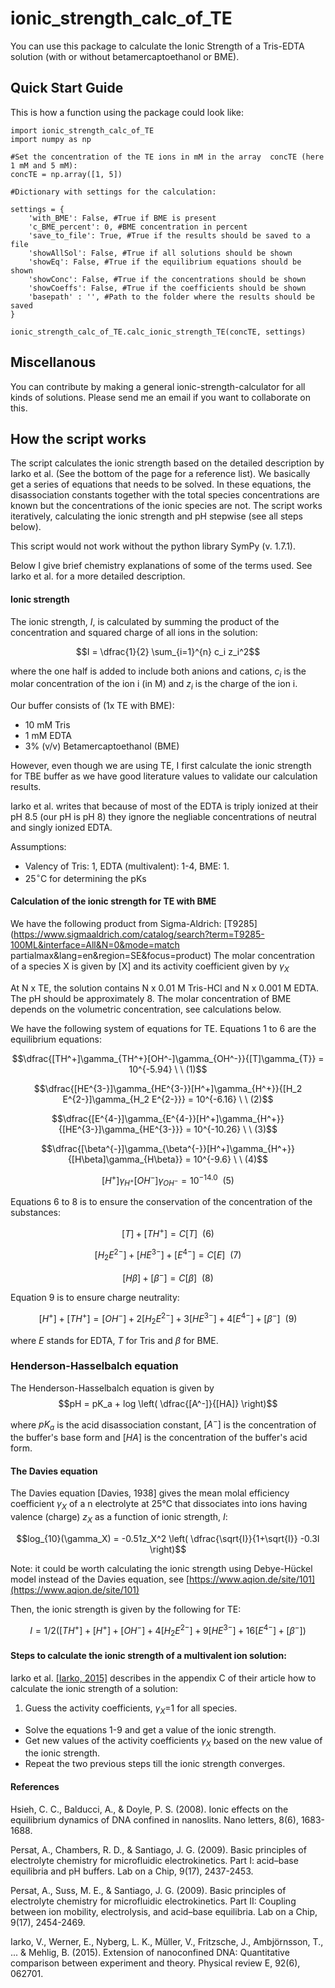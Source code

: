 # ionic_strength_calc_of_TE
You can use this package to calculate the Ionic Strength of a Tris-EDTA solution (with or without betamercaptoethanol or BME).

## Quick Start Guide

This is how a function using the package could look like:
```
import ionic_strength_calc_of_TE
import numpy as np

#Set the concentration of the TE ions in mM in the array  concTE (here 1 mM and 5 mM):
concTE = np.array([1, 5])

#Dictionary with settings for the calculation:

settings = {
    'with_BME': False, #True if BME is present
    'c_BME_percent': 0, #BME concentration in percent
    'save_to_file': True, #True if the results should be saved to a file
    'showAllSol': False, #True if all solutions should be shown
    'showEq': False, #True if the equilibrium equations should be shown
    'showConc': False, #True if the concentrations should be shown
    'showCoeffs': False, #True if the coefficients should be shown
    'basepath' : '', #Path to the folder where the results should be saved
}

ionic_strength_calc_of_TE.calc_ionic_strength_TE(concTE, settings)
```

## Miscellanous
You can contribute by making a general ionic-strength-calculator for all kinds of solutions. Please send me an email if you want to collaborate on this.

## How the script works
The script calculates the ionic strength based on the detailed description by Iarko et al. (See the bottom of the page for a reference list). We basically get a series of equations that needs to be solved. In these equations, the disassociation constants together with the total species concentrations are known but the concentrations of the ionic species are not. The script works iteratively, calculating the ionic strength and pH stepwise (see all steps below). 

This script would not work without the python library SymPy (v. 1.7.1).

Below I give brief chemistry explanations of some of the terms used. See Iarko et al. for a more detailed description.


#### Ionic strength
The ionic strength, $I$, is calculated by summing the product of the concentration and squared charge of all ions in the solution:

$$I = \dfrac{1}{2} \sum_{i=1}^{n} c_i z_i^2$$

where the one half is added to include both anions and cations, $c_i$ is the molar concentration of the ion i (in M) and $z_i$ is the charge of the ion i. 

Our buffer consists of (1x TE with BME):
- 10 mM Tris
- 1 mM EDTA
- 3% (v/v) Betamercaptoethanol (BME)

However, even though we are using TE, I first calculate the ionic strength for TBE buffer as we have good literature values to validate our calculation results.

Iarko et al. writes that because of most of the EDTA is triply ionized at their pH 8.5 (our pH is pH 8) they ignore the negliable concentrations of neutral and singly ionized EDTA.

Assumptions:
- Valency of Tris: 1, EDTA (multivalent): 1-4, BME: 1.
- 25$^{\circ}$C for determining the pKs

#### Calculation of the ionic strength for TE with BME

We have the following product from Sigma-Aldrich: [T9285](https://www.sigmaaldrich.com/catalog/search?term=T9285-100ML&interface=All&N=0&mode=match partialmax&lang=en&region=SE&focus=product)
The molar concentration of a species X is given by [X] and its activity coefficient given by $\gamma_X$

At N x TE, the solution contains N x 0.01 M Tris-HCl and N x 0.001 M EDTA. The pH should be approximately 8. The molar concentration of BME depends on the volumetric concentration, see calculations below.

We have the following system of equations for TE. Equations 1 to 6 are the equilibrium equations:

$$\dfrac{[TH^+]\gamma_{TH^+}[OH^-]\gamma_{OH^-}}{[T]\gamma_{T}} = 10^{-5.94} \ \  (1)$$ 

$$\dfrac{[HE^{3-}]\gamma_{HE^{3-}}[H^+]\gamma_{H^+}}{[H_2 E^{2-}]\gamma_{H_2 E^{2-}}} = 10^{-6.16} \  \ (2)$$ 

$$\dfrac{[E^{4-}]\gamma_{E^{4-}}[H^+]\gamma_{H^+}}{[HE^{3-}]\gamma_{HE^{3-}}} = 10^{-10.26} \  \ (3)$$ 

$$\dfrac{[\beta^{-}]\gamma_{\beta^{-}}[H^+]\gamma_{H^+}}{[H\beta]\gamma_{H\beta}} = 10^{-9.6} \  \ (4)$$ 

$$[H^+]\gamma_{H^+}[OH^-]\gamma_{OH^-} = 10^{-14.0} \  \ (5)$$ 

Equations 6 to 8 is to ensure the conservation of the concentration of the substances:

$$[T] + [TH^+] = C[T]  \  \ (6) $$

$$[H_2E^{2-}] + [HE^{3-}] + [E^{4-}] = C[E]  \  \ (7) $$

$$[H\beta]  + [\beta^{-}] = C[\beta]  \  \ (8) $$

Equation 9 is to ensure charge neutrality:

$$[H^+] + [TH^+] = [OH^-] + 2[H_2E^{2-}] + 3[HE^{3-}] + 4[E^{4-}] + [\beta^{-}] \  \ (9) $$

where $E$ stands for EDTA, $T$ for Tris and $\beta$ for BME.

### Henderson-Hasselbalch equation

The Henderson-Hasselbalch equation is given by
$$pH = pK_a + log \left( \dfrac{[A^-]}{[HA]} \right)$$

where $pK_a$ is the acid disassociation constant, $[A^-]$ is the concentration of the buffer's base form and $[HA]$ is the concentration of the buffer's acid form.

#### The Davies equation
The Davies equation [Davies, 1938] gives the mean molal efficiency coefficient $\gamma_X$ of a n electrolyte at 25°C that dissociates into ions having valence (charge) $z_X$ as a function of ionic strength, $I$:

$$log_{10}(\gamma_X) = -0.51z_X^2 \left( \dfrac{\sqrt{I}}{1+\sqrt{I}} -0.3I \right)$$

Note: it could be worth calculating the ionic strength using Debye-Hückel model instead of the Davies equation, see [https://www.aqion.de/site/101](https://www.aqion.de/site/101)

Then, the ionic strength is given by the following for TE:

$$I = 1/2\left( [TH^+] + [H^+] + [OH^-] + 4[H_2E^{2-}] + 9[HE^{3-}] + 16[E^{4-}] + [\beta^{-}] \right)$$

#### Steps to calculate the ionic strength of a multivalent ion solution:
Iarko et al. [[Iarko, 2015]](https://journals.aps.org/pre/pdf/10.1103/PhysRevE.92.062701?casa_token=XRW2tXi736wAAAAA%3AKD0YkiBiHr__Hf6wHgsKtXdIQTb6tmdhWEhxoqcUC6J4nm0WNqYeHUvNyV1-pWcVZvrY2hMzQmA4) describes in the appendix C of their article how to calculate the ionic strength of a solution:
1. Guess the activity coefficients, $\gamma_X$=1 for all species. 
- Solve the equations 1-9 and get a value of the ionic strength.
- Get new values of the activity coefficients $\gamma_X$ based on the new value of the ionic strength.
- Repeat the two previous steps till the ionic strength converges.

#### References
Hsieh, C. C., Balducci, A., & Doyle, P. S. (2008). Ionic effects on the equilibrium dynamics of DNA confined in nanoslits. Nano letters, 8(6), 1683-1688.

Persat, A., Chambers, R. D., & Santiago, J. G. (2009). Basic principles of electrolyte chemistry for microfluidic electrokinetics. Part I: acid–base equilibria and pH buffers. Lab on a Chip, 9(17), 2437-2453.

Persat, A., Suss, M. E., & Santiago, J. G. (2009). Basic principles of electrolyte chemistry for microfluidic electrokinetics. Part II: Coupling between ion mobility, electrolysis, and acid–base equilibria. Lab on a Chip, 9(17), 2454-2469.

Iarko, V., Werner, E., Nyberg, L. K., Müller, V., Fritzsche, J., Ambjörnsson, T., ... & Mehlig, B. (2015). Extension of nanoconfined DNA: Quantitative comparison between experiment and theory. Physical review E, 92(6), 062701.